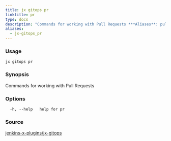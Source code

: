 ```yaml
---
title: jx gitops pr
linktitle: pr
type: docs
description: "Commands for working with Pull Requests ***Aliases**: pullrequest,pullrequests*"
aliases:
  - jx-gitops_pr
---
```


### Usage

```
jx gitops pr
```

### Synopsis

Commands for working with Pull Requests

### Options

```
  -h, --help   help for pr
```



### Source

[jenkins-x-plugins/jx-gitops](https://github.com/jenkins-x-plugins/jx-gitops)
